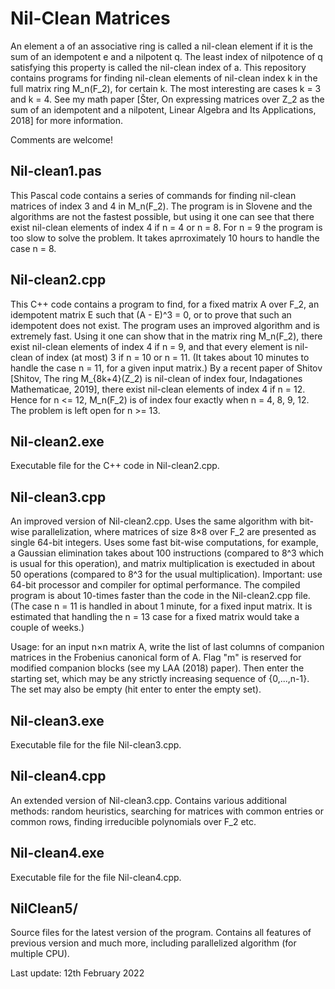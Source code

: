 # Nil-Clean Matrices
An element a of an associative ring is called a nil-clean element if it is the sum of an idempotent e and a nilpotent q. The least index of nilpotence of q satisfying this property is called the nil-clean index of a.
This repository contains programs for finding nil-clean elements of nil-clean index k in the full matrix ring M_n(F_2), for certain k. The most interesting are cases k = 3 and k = 4. See my math paper [Šter, On expressing matrices over Z_2 as the sum of an idempotent and a nilpotent, Linear Algebra and Its Applications, 2018] for more information.

Comments are welcome!
## Nil-clean1.pas
This Pascal code contains a series of commands for finding nil-clean matrices of index 3 and 4 in M_n(F_2). The program is in Slovene and the algorithms are not the fastest possible, but using it one can see that there exist nil-clean elements of index 4 if n = 4 or n = 8. For n = 9 the program is too slow to solve the problem. It takes aprroximately 10 hours to handle the case n = 8.
## Nil-clean2.cpp
This C++ code contains a program to find, for a fixed matrix A over F_2, an idempotent matrix E such that (A - E)^3 = 0, or to prove that such an idempotent does not exist. The program uses an improved algorithm and is extremely fast. Using it one can show that in the matrix ring M_n(F_2), there exist nil-clean elements of index 4 if n = 9, and that every element is nil-clean of index (at most) 3 if n = 10 or n = 11. (It takes about 10 minutes to handle the case n = 11, for a given input matrix.) By a recent paper of Shitov [Shitov, The ring M_{8k+4}(Z_2) is nil-clean of index four, Indagationes Mathematicae, 2019], there exist nil-clean elements of index 4 if n = 12. Hence for n <= 12, M_n(F_2) is of index four exactly when n = 4, 8, 9, 12. The problem is left open for n >= 13.
## Nil-clean2.exe
Executable file for the C++ code in Nil-clean2.cpp.
## Nil-clean3.cpp
An improved version of Nil-clean2.cpp. Uses the same algorithm with bit-wise parallelization, where matrices of size 8×8 over F_2 are presented as single 64-bit integers. Uses some fast bit-wise computations, for example, a Gaussian elimination takes about 100 instructions (compared to 8^3 which is usual for this operation), and matrix multiplication is exectuded in about 50 operations (compared to 8^3 for the usual multiplication). Important: use 64-bit processor and compiler for optimal performance. The compiled program is about 10-times faster than the code in the Nil-clean2.cpp file. (The case n = 11 is handled in about 1 minute, for a fixed input matrix. It is estimated that handling the n = 13 case for a fixed matrix would take a couple of weeks.)

Usage: for an input n×n matrix A, write the list of last columns of companion matrices in the Frobenius canonical form of A. Flag "m" is reserved for modified companion blocks (see my LAA (2018) paper). Then enter the starting set, which may be any strictly increasing sequence of {0,...,n-1}. The set may also be empty (hit enter to enter the empty set).
## Nil-clean3.exe
Executable file for the file Nil-clean3.cpp.
## Nil-clean4.cpp
An extended version of Nil-clean3.cpp. Contains various additional methods: random heuristics, searching for matrices with common entries or common rows, finding irreducible polynomials over F_2 etc.
## Nil-clean4.exe
Executable file for the file Nil-clean4.cpp.
## NilClean5/
Source files for the latest version of the program. Contains all features of previous version and much more, including parallelized algorithm (for multiple CPU).

Last update: 12th February 2022

